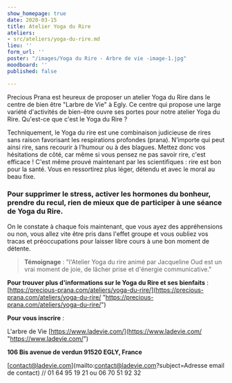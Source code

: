 ```yaml
---
show_homepage: true
date: 2020-03-15
title: Atelier Yoga du Rire
ateliers:
- src/ateliers/yoga-du-rire.md
lieu: ''
form_url: ''
poster: "/images/Yoga du Rire - Arbre de vie -image-1.jpg"
moodboard: ''
published: false

---
```

Precious Prana est heureux de proposer un atelier Yoga du Rire dans le centre de bien être "Larbre de Vie" à Egly. Ce centre qui propose une large variété d'activités de bien-être ouvre ses portes pour notre atelier Yoga du Rire.  Qu'est-ce que c'est le Yoga du Rire ?

Techniquement, le Yoga du rire est une combinaison judicieuse de rires sans raison favorisant les respirations profondes (prana). N’importe qui peut ainsi rire, sans recourir à l’humour ou à des blagues. Mettez donc vos hésitations de côté, car même si vous pensez ne pas savoir rire, c'est efficace ! C'est même prouvé maintenant par les scientifiques : rire est bon pour la santé. Vous en ressortirez plus léger, détendu et avec le moral au beau fixe.

### Pour supprimer le stress, activer les hormones du bonheur, prendre du recul, rien de mieux que de participer à une séance de Yoga du Rire.

On le constate à chaque fois maintenant, que vous ayez des appréhensions ou non, vous allez vite être pris dans l'effet groupe et vous oubliez vos tracas et préoccupations pour laisser libre cours à une bon moment de détente.

> **Témoignage** : "l'Atelier Yoga du rire animé par Jacqueline Oud est un vrai moment de joie, de lâcher prise et d'énergie communicative."

**Pour trouver plus d'informations sur le Yoga du Rire et ses bienfaits** : [https://precious-prana.com/ateliers/yoga-du-rire/](https://precious-prana.com/ateliers/yoga-du-rire/ "https://precious-prana.com/ateliers/yoga-du-rire/")

**Pour vous inscrire** : 

L'arbre de Vie [https://www.ladevie.com/](https://www.ladevie.com/ "https://www.ladevie.com/") 

**106 Bis avenue de verdun 91520 EGLY, France**

[contact@ladevie.com](mailto:contact@ladevie.com?subject=Adresse email de contact) // 01 64 95 19 21 ou 06 70 51 92 32